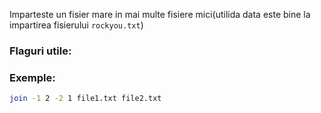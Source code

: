 Imparteste un fisier mare in mai multe fisiere mici(utilida data este bine la impartirea fisierului `rockyou.txt`)

### Flaguri utile:


### Exemple:
```bash
join -1 2 -2 1 file1.txt file2.txt
```
